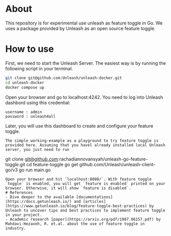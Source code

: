 # About
This repository is for experimental use unleash as feature toggle in Go. We uses a package provided by Unleash as an open source feature toggle.

# How to use
First, we need to start the Unleash Server. The easiest way is by running the following script in your terminal.
```bash
git clone git@github.com:Unleash/unleash-docker.git
cd unleash-docker
docker compose up 
```
Open your browser and go to localhost:4242. You need to log into Unleash dashbord using this credential:
```
username : admin
password : unleash4all
```
Later, you will use this dashboard to create and configure your feature toggle.

```
The simple working-example as a playground to try feature toggle is provided here. Assuming that you havel already installed local Unleash server, you just need to run
```
git clone git@github.com:rachadiannovansyah/unleash-go-feature-toggle.git
cd feature-toggle
go get github.com/Unleash/unleash-client-go/v3
go run main.go
```
Open your browser and hit `localhost:8080/`. With feature toggle `toggle` is enabled, you will get `feature is enabled` printed on your browser. Otherwise, it will show `feature is disabled`.
# References
- Dive deeper to the available [documentations](https://docs.getunleash.io/) and [articles](https://www.getunleash.io/blog/feature-toggle-best-practices) by Unleash to uncover tips and best practices to implement feature toggle in your project.
- Academic research [paper](https://arxiv.org/pdf/1907.06157.pdf) by Mahdavi-Hezaveh, R. et.al. about the use of feature toggle in industry.